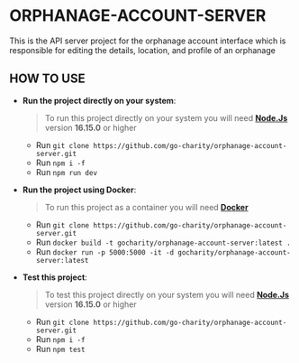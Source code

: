 # ORPHANAGE-ACCOUNT-SERVER

This is the API server project for the orphanage account interface which is responsible for editing the details, location, and profile of an orphanage

## HOW TO USE

- **Run the project directly on your system**:

  > To run this project directly on your system you will need [**Node.Js**](https://nodejs.org/en/download) version **16.15.0** or higher

  - Run `git clone https://github.com/go-charity/orphanage-account-server.git`
  - Run `npm i -f`
  - Run `npm run dev`

- **Run the project using Docker**:

  > To run this project as a container you will need [**Docker**](https://www.docker.com/products/docker-desktop/)

  - Run `git clone https://github.com/go-charity/orphanage-account-server.git`
  - Run `docker build -t gocharity/orphanage-account-server:latest .`
  - Run `docker run -p 5000:5000 -it -d gocharity/orphanage-account-server:latest`

- **Test this project**:
  > To test this project directly on your system you will need [**Node.Js**](https://nodejs.org/en/download) version **16.15.0** or higher
  - Run `git clone https://github.com/go-charity/orphanage-account-server.git`
  - Run `npm i -f`
  - Run `npm test`
